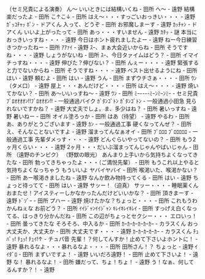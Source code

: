 （セミ兄貴による演奏）
 ん～ いいときには結構いくね - 田所
 へ～ - 遠野
 結構楽だったよ - 田所
 こ↑こ↓ - 田所
 はえ～・・・すっごいおっきい・・・ - 遠野
 ｶﾞｯｺﾁｬｯ ﾎﾟﾝ - ドアくん
 入って、どうぞ - 田所
 お邪魔しまーす - 遠野
 ｶｯﾁｬﾝ - ドアくん
 いいよ上がったって - 田所
 あっ・・・すいません - 遠野
 ｶﾁｯ - 謎
 本当におっきいっすね・・・ - 遠野
 今日はホント疲れましたよー - 遠野
 ねー今日練習きつかったねー - 田所
 ｱｱｧｲ - 遠野
 ｽｰ、まぁ大会近いからね - 田所
 そうですね・・・ - 遠野
 しょうがないね - 田所
 ｽｰ、今日タァイムはどう？ - 田所
 イマイチっすね・・・ - 遠野
 伸びた？伸びない？ - 田所
 んぇー・・・ - 遠野
 緊張すると力でないからね - 田所
 そうですね・・・ - 遠野
 ベスト出せるようにね - 田所
 はい - 遠野
 頼むよ - 田所
 はい - 遠野
 うん - 田所
 まずウチさぁ・・・ - 田所
 ｳﾝ（タメ口） - 遠野
 屋上・・・あんだけど・・・ - 田所
 はえ～・・・ - 遠野
 焼いてかない？ - 田所
 あ～いいっすね～ - 遠野
 ｳﾝ - 田所
 ﾐｰ----ﾐｰﾝﾐｰﾝﾐｰ - セミ兄貴
 ﾌﾞﾛｵｵｵｵﾝ!!ﾌﾞﾛｵｵｵﾝ!! - 一般通過バイク
 ｶﾞﾀﾝｺﾞﾄﾝ ｶﾞﾀﾝｺﾞﾄﾝ - 一般通過小田急
 見られないですかね？ - 遠野
 大丈夫でしょ。ま、多少はね？ - 田所
 暑いっすね - 遠野
 暑いねー - 田所
 オイル塗ろっか - 田所
 はあ（待望） - 遠野
 やるわ - 田所
 あ、ありがとうございます - 遠野
 ｶﾝ - 一般通過工事
 硬くなってんぜ？ - 田所
 え、そんなことないですよ - 遠野
 溜まってんなぁオイ - 田所
 ﾌﾞﾛﾛﾛ ﾌﾞﾛﾛﾛﾛﾛ - 一般通過工事
 先輩ダメっす・・・ - 遠野
 どんぐらいやってないの？ - 田所
 もう2ヶ月くらい・・・ - 遠野
 2ヶ月・・・だいぶ溜まってんじゃんやばいじゃん - 田所
 （遠野のチンピク）
 （野獣の眼光）
 あんまり上手いから気持ちよくなってきたな - 田所
 勃ってきちゃったよ・・・（ご満悦先輩） - 田所
 もうこれ以上やると気持ちよくなっちゃう もういいよ ヤバイヤバイ - 田所
 喉渇いた、喉渇かない？ - 田所
 あー喉渇きましたね - 遠野
 なんか飲み物持ってくる - 田所
 はい - 遠野
 ちょっと待ってて - 田所
 はい - 遠野
 サッー！（迫真） サッー・・・ - 睡眠薬くん
 おまたせ！アイスティーしかなかったんだけどいいかな？ - 田所
 頂きまーす - 遠野
 ﾄﾞｿﾞｰ - 田所
 プハー - 遠野
 焼けたかな？ちょっと・・・ - 田所
 これもうわかんねぇな お前どう？ - 田所
 ｲｲｼﾞｬﾝｲｲｼﾞｬﾝ ｷﾚｲｷﾚｲｷﾚｲ - 田所
 すっげえ白くなってる、はっきり分かんだね - 田所
 この辺がちょっとセクシー・・・ エロいっ！ - 田所
 曇ってきたな そろそろ、中入るか - 田所
 ｶｰｶｰｶｰｶｰｶｰｶｰ - カラスくん
 おっ大丈夫か、大丈夫か - 田所
 大丈夫です・・・ - 遠野
 ｶｰｶｰｶｰｶｰｶｰ - カラスくん
 ﾁｭﾊﾟｯ! ﾁｭｯ! ﾁｭｲ!↑ - チュパ音
 先輩！？何してんすか！止めて下さいよホントに！ - 遠野
 暴れるなよ・・・暴れるなよ・・・ - 田所
 田所さん！？ ちょっと - 遠野
 ｲｲﾀﾞﾛ - 田所
 まずいですよ！ - 遠野
 いいだろ遠野！ - 田所
 止めて下さいよ！ - 遠野
 な！ 暴れるなよ！ - 田所
 嫌だって、ちょ！ちょ！ - 遠野
 う！なぁ、何してるんすか？！ - 遠野

